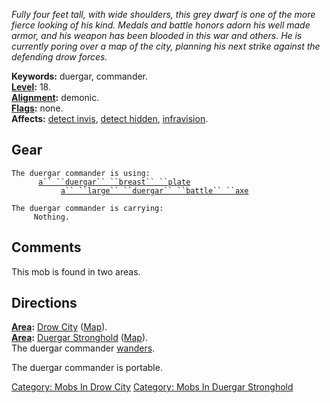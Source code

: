 *Fully four feet tall, with wide shoulders, this grey dwarf is one of
the more fierce looking of his kind. Medals and battle honors adorn his
well made armor, and his weapon has been blooded in this war and others.
He is currently poring over a map of the city, planning his next strike
against the defending drow forces.*

**Keywords:** duergar, commander.  
**[Level](Level "wikilink"):** 18.  
**[Alignment](Alignment "wikilink"):** demonic.  
**[Flags](:Category:_Mob_Types "wikilink"):** none.  
**Affects:** [detect invis](Detect_Invis "wikilink"), [detect
hidden](Detect_Hidden "wikilink"),
[infravision](Infravision "wikilink").  

## Gear

`The duergar commander is using:`  
<worn on body>`      `[`a`` ``duergar`` ``breast`` ``plate`](Duergar_Breast_Plate "wikilink")  
<wielded>`           `[`a`` ``large`` ``duergar`` ``battle`` ``axe`](Large_Duergar_Battle_Axe "wikilink")

`The duergar commander is carrying:`  
`     Nothing.`

## Comments

This mob is found in two areas.

## Directions

**[Area](:Category:_Areas "wikilink"):** [Drow
City](:Category:_Drow_City "wikilink")
([Map](Drow_City_Map "wikilink")).  
**[Area](:Category:_Areas "wikilink"):** [Duergar
Stronghold](:Category:_Duergar_Stronghold "wikilink")
([Map](Duergar_Stronghold_Map "wikilink")).  
The duergar commander [wanders](Wandering_Mobs "wikilink").

The duergar commander is portable.

[Category: Mobs In Drow City](Category:_Mobs_In_Drow_City "wikilink")
[Category: Mobs In Duergar
Stronghold](Category:_Mobs_In_Duergar_Stronghold "wikilink")

